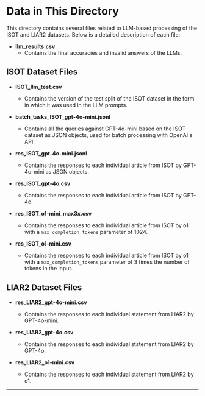 # Data in This Directory

This directory contains several files related to LLM-based processing of the ISOT and LIAR2 datasets. Below is a detailed description of each file:

- **llm_results.csv**
  - Contains the final accuracies and invalid answers of the LLMs.

## ISOT Dataset Files

- **ISOT_llm_test.csv**
  - Contains the version of the test split of the ISOT dataset in the form in which it was used in the LLM prompts.

- **batch_tasks_ISOT_gpt-4o-mini.jsonl**
  - Contains all the queries against GPT-4o-mini based on the ISOT dataset as JSON objects, used for batch processing with OpenAI's API.

- **res_ISOT_gpt-4o-mini.jsonl**
  - Contains the responses to each individual article from ISOT by GPT-4o-mini as JSON objects.

- **res_ISOT_gpt-4o.csv**
  - Contains the responses to each individual article from ISOT by GPT-4o.

- **res_ISOT_o1-mini_max3x.csv**
  - Contains the responses to each individual article from ISOT by o1 with a `max_completion_tokens` parameter of 1024.

- **res_ISOT_o1-mini.csv**
  - Contains the responses to each individual article from ISOT by o1 with a `max_completion_tokens` parameter of 3 times the number of tokens in the input.

## LIAR2 Dataset Files

- **res_LIAR2_gpt-4o-mini.csv**
  - Contains the responses to each individual statement from LIAR2 by GPT-4o-mini.

- **res_LIAR2_gpt-4o.csv**
  - Contains the responses to each individual statement from LIAR2 by GPT-4o.

- **res_LIAR2_o1-mini.csv**
  - Contains the responses to each individual statement from LIAR2 by o1.

---
